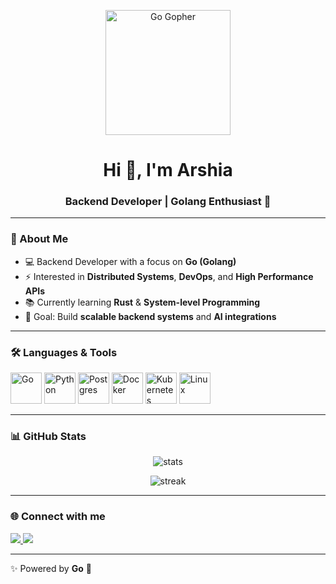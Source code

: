<!-- Banner -->
<p align="center">
  <img src="https://raw.githubusercontent.com/ashleymcnamara/gophers/master/Go-Logo_Blue.png" width="200px" alt="Go Gopher"/>
</p>

<h1 align="center">Hi 👋, I'm Arshia</h1>
<h3 align="center">Backend Developer | Golang Enthusiast 🐹</h3>

---

### 🚀 About Me
- 💻 Backend Developer with a focus on **Go (Golang)**
- ⚡ Interested in **Distributed Systems**, **DevOps**, and **High Performance APIs**
- 📚 Currently learning **Rust** & **System-level Programming**
- 🎯 Goal: Build **scalable backend systems** and **AI integrations**

---

### 🛠️ Languages & Tools
<p align="left">
  <img src="https://cdn.jsdelivr.net/gh/devicons/devicon/icons/go/go-original.svg" width="50" height="50" alt="Go"/>
  <img src="https://cdn.jsdelivr.net/gh/devicons/devicon/icons/python/python-original.svg" width="50" height="50" alt="Python"/>
  <img src="https://cdn.jsdelivr.net/gh/devicons/devicon/icons/postgresql/postgresql-original.svg" width="50" height="50" alt="Postgres"/>
  <img src="https://cdn.jsdelivr.net/gh/devicons/devicon/icons/docker/docker-original.svg" width="50" height="50" alt="Docker"/>
  <img src="https://cdn.jsdelivr.net/gh/devicons/devicon/icons/kubernetes/kubernetes-plain.svg" width="50" height="50" alt="Kubernetes"/>
  <img src="https://cdn.jsdelivr.net/gh/devicons/devicon/icons/linux/linux-original.svg" width="50" height="50" alt="Linux"/>
</p>

---

### 📊 GitHub Stats
<p align="center">
  <img src="https://github-readme-stats.vercel.app/api?username=YOUR_GITHUB_USERNAME&show_icons=true&theme=tokyonight" alt="stats" />
</p>
<p align="center">
  <img src="https://github-readme-streak-stats.herokuapp.com/?user=YOUR_GITHUB_USERNAME&theme=tokyonight" alt="streak"/>
</p>

---

### 🌐 Connect with me
<p align="left">
  <a href="https://www.linkedin.com/in/YOUR-LINKEDIN" target="_blank">
    <img src="https://img.shields.io/badge/LinkedIn-blue?logo=linkedin&logoColor=white" />
  </a>
  <a href="https://github.com/YOUR_GITHUB_USERNAME" target="_blank">
    <img src="https://img.shields.io/badge/GitHub-black?logo=github&logoColor=white" />
  </a>
</p>

---

✨ Powered by **Go** 🐹
<!--
**arshiabh/arshiabh** is a ✨ _special_ ✨ repository because its `README.md` (this file) appears on your GitHub profile.

Here are some ideas to get you started:

- 🔭 I’m currently working on ...
- 🌱 I’m currently learning ...
- 👯 I’m looking to collaborate on ...
- 🤔 I’m looking for help with ...
- 💬 Ask me about ...
- 📫 How to reach me: ...
- 😄 Pronouns: ...
- ⚡ Fun fact: ...
-->
